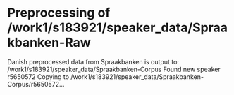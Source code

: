 # Preprocessing of /work1/s183921/speaker_data/Spraakbanken-Raw
Danish preprocessed data from Spraakbanken is output to: /work1/s183921/speaker_data/Spraakbanken-Corpus
Found new speaker r5650572
Copying to /work1/s183921/speaker_data/Spraakbanken-Corpus/r5650572...
